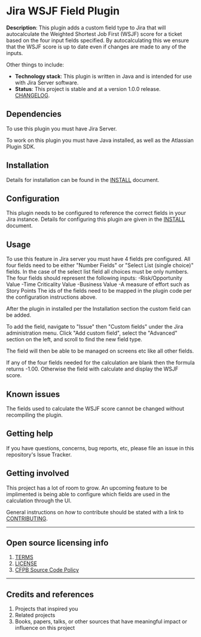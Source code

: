 # Jira WSJF Field Plugin

**Description**:  This plugin adds a custom field type to Jira that will autocalculate the Weighted Shortest Job First (WSJF) score for a ticket based on the four input fields specified. By autocalculating this we ensure that the WSJF score is up to date even if changes are made to any of the inputs.

Other things to include:

  - **Technology stack**: This plugin is written in Java and is intended for use with Jira Server software.
  - **Status**:  This project is stable and at a version 1.0.0 release. [CHANGELOG](CHANGELOG.md).


## Dependencies

To use this plugin you must have Jira Server.

To work on this plugin you must have Java installed, as well as the Atlassian Plugin SDK.

## Installation

Details for installation can be found in the [INSTALL](INSTALL.md) document.

## Configuration

This plugin needs to be configured to reference the correct fields in your Jira instance. Details for configuring this plugin are given in the [INSTALL](INSTALL.md) document.

## Usage

To use this feature in Jira server you must have 4 fields pre configured.
All four fields need to be either "Number Fields" or "Select List (single choice)" fields.
    In the case of the select list field all choices must be only numbers.
The four fields should represent the following inputs:
-Risk/Opportunity Value
-Time Criticality Value
-Business Value
-A measure of effort such as Story Points
The ids of the fields need to be mapped in the plugin code per the configuration instructions above.

After the plugin in installed per the Installation section the custom field can be added.

To add the field, navigate to "Issue" then "Custom fields" under the Jira administration menu.
Click "Add custom field", select the "Advanced" section on the left, and scroll to find the new field type.

The field will then be able to be managed on screens etc like all other fields.

If any of the four fields needed for the calculation are blank then the formula returns -1.00.
Otherwise the field with calculate and display the WSJF score.

## Known issues

The fields used to calculate the WSJF score cannot be changed without recompiling the plugin.

## Getting help

If you have questions, concerns, bug reports, etc, please file an issue in this repository's Issue Tracker.

## Getting involved

This project has a lot of room to grow. An upcoming feature to be implimented is being able to configure which fields are used in the calculation through the UI.

General instructions on _how_ to contribute should be stated with a link to [CONTRIBUTING](CONTRIBUTING.md).


----

## Open source licensing info
1. [TERMS](TERMS.md)
2. [LICENSE](LICENSE)
3. [CFPB Source Code Policy](https://github.com/cfpb/source-code-policy/)


----

## Credits and references

1. Projects that inspired you
2. Related projects
3. Books, papers, talks, or other sources that have meaningful impact or influence on this project
